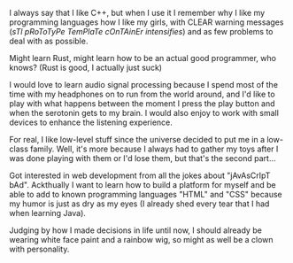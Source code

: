 I always say that I like C++, but when I use it I remember why I like my programming languages how I like my girls, 
with CLEAR warning messages (*sTl pRoToTyPe TemPlaTe cOnTAinEr intensifies*) 
and as few problems to deal with as possible.

Might learn Rust, might learn how to be an actual good programmer, who knows?
(Rust is good, I actually just suck)

I would love to learn audio signal processing because I spend most of the time with my headphones on
to run from the world around, and I'd like to play with what happens between the moment I press the play button
and when the serotonin gets to my brain. I would also enjoy to work with small devices to enhance the listening experience.

For real, I like low-level stuff since the universe decided to put me in a low-class family.
Well, it's more because I always had to gather my toys after I was done playing with them or I'd lose them, 
but that's the second part...

Got interested in web development from all the jokes about "jAvAsCrIpT bAd".
Ackthually I want to learn how to build a platform for myself
and be able to add to known programming languages "HTML" and "CSS" because my humor is just as dry
as my eyes (I already shed every tear that I had when learning Java).

Judging by how I made decisions in life until now, I should already be wearing white face paint and a rainbow wig,
so might as well be a clown with personality.
